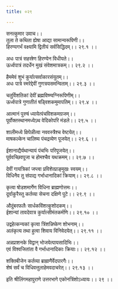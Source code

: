 ```yaml
---
title: ०२९

---
```

सनत्कुमार उवाच।।  
तुला ते कथिता ह्येषा आद्या सामान्यरूपिणी।।  
हिरण्यगर्भं वक्ष्यामि द्वितीयं सर्वसिद्धिदम्।। २९.१ ।।  
  
अधः पात्रं सहस्रेण हिरण्येन विधीयते।।  
ऊर्ध्वपात्रं तदर्धेन मुखं संवेशमात्रकम्।। २९.२ ।।  
  
हैममेवं शुभं कुर्यात्सर्वाकारसंयुतम्।।  
अधः पात्रे स्मरेद्देवीं गुणत्रयसमन्विताम्।। २९.३ ।।  
  
चतुर्विशतिकां देवीं ब्रह्मविष्ण्वग्निरूपिणीम्।।  
ऊर्ध्वपात्रे गुणातीतं षड्विशकमुमापतिम्।। २९.४ ।।  
  
आत्मानं पुरुषं ध्यायेत्पंचविशकमग्रजम्।।  
पूर्वोक्तस्थानमध्येऽथ वेदिकोपरि मंडले।। २९.५ ।।  
  
शालीमध्ये क्षिपेन्नीत्वा नववस्त्रैश्च वेष्टयेत्।।  
माषकल्केन चालिष्य पंचद्रव्येण पूजयेत्।। २९.६ ।।  
  
ईशानाद्यैर्यथान्यायं पंचभिः परिपूजयेत्।।  
पूर्ववच्छिवपूजा च होमश्चैव यथक्रमम्।। २९.७ ।।  
  
देवीं गायत्रिकां जप्त्वा प्रविशेत्प्राङ्मुखः स्वयम्।।  
विधिनैव तु संपाद्य गर्भाधानादिकां क्रियाम्।। २९.८ ।।  
  
कृत्वा षोडशमार्गेण विधिना ब्राह्मणोत्तमः।।  
दूर्वाकुरैस्तु कर्तव्या सेचना दक्षिणे पुटे।। २९.९ ।।  
  
औदुंबरफलैः सार्धकविंशत्कुशोदकम्।।  
ईशान्यां तावदेवात्र कुर्यात्सीमंतकर्मणि।। २९.१० ।।  
  
उद्वहेत्कन्यकां कृत्वा त्रिंशन्निष्केण शोभनाम्।।  
अलंकृत्य तथा हुत्वा शिवाय विनिवेदयेत्।। २९.११ ।।  
  
अन्नप्राशनके विद्वान् भोजयेत्पायसादिभिः।।  
एवं विश्वजितांता वै गर्भाधानादिकाः क्रियाः।। २९.१२ ।।  
  
शक्तिबीजेन कर्तव्या ब्राह्मणैर्वेदपारगैः।।  
शेषं सर्वं च विधिवत्तुलाहेमवदाचरेत्।। २९.१३ ।।  
  
इति श्रीलिंगमहापुराणे उत्तरभागे एकोनत्रिंशोऽध्यायः।। २९ ।।